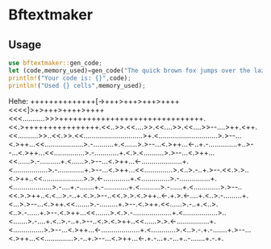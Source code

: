 # Bftextmaker
## Usage
```rs
use bftextmaker::gen_code;
let (code,memory_used)=gen_code("The quick brown fox jumps over the lazy dog",15);
println!("Your code is: {}",code);
println!("Used {} cells",memory_used);
```

Hehe:
++++++++++++++[->+++>+++>+++>++++<<<<]>+>+++>++++>++++<<<...........>>>+++++++++++++++++++++++++++++++.<<.>++++++++++++++++.<<..>>.<<....>>.<<....>>.<<....>>--....>++.<++.<<..........>>..<<.>>.<<.............................>+.<.............................>.>--...<.>++...<<...................>.-..........+.<......>.>--...<.>++...<-..+.-..............+..>--...<.>++...<<...............>.-............+.<.>.<..........>.>--...<.>++...<<......>.-..........+.<......>.>--...<.>++...<-....................+.<.................>.-.............+.>--...<.>++...<<..............>.<..>.-..+.>--.<<.>.>..<.>++..<<....................>.>.<-.............+.<..............>.-...............+.<...................>.-....+.-.......+.-............+.<..........>.-......+.<.............>.>--..<<.>.>++..<.<...>.-..+.<.>.>--..<<.>.>.<.>++..<-.+.>.<-....+.<..>.-.........+.<...>.>--...<.>++.<<.......>.-.........+.>--.<.>++.<<......>.-..+.<..>.<..>.-......+.>--.<.>++...<<.......>.<.>.-...................+.<.................>..<.......>.-....+.<..>.-..+.>--..<.>.<.>++..<<......>.>.<-................+.<...............>.>--...<.>++...<-...................+.<............>.<..>.-.+.-.......+.>--...<.>++...<<..............>.-..+.>--...<.>++...<-.+.-...+.-...+..-.......+.-.+.